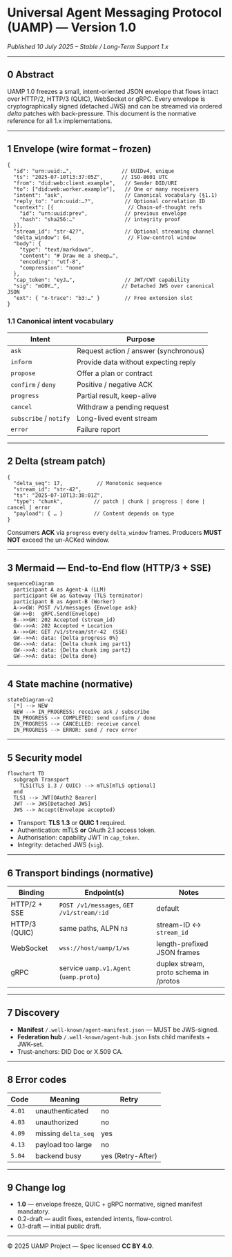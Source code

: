 # Universal Agent Messaging Protocol (UAMP) — **Version 1.0**

*Published 10 July 2025 – Stable / Long-Term Support 1.x*

---

## 0  Abstract
UAMP 1.0 freezes a small, intent-oriented JSON envelope that flows intact over HTTP/2, HTTP/3 (QUIC), WebSocket or gRPC. Every envelope is cryptographically signed (detached JWS) and can be streamed via ordered *delta* patches with back-pressure. This document is the normative reference for all 1.x implementations.

---

## 1  Envelope (wire format – frozen)
```jsonc
{
  "id": "urn:uuid:…",                // UUIDv4, unique
  "ts": "2025-07-10T13:37:05Z",      // ISO-8601 UTC
  "from": "did:web:client.example",   // Sender DID/URI
  "to": ["did:web:worker.example"],   // One or many receivers
  "intent": "ask",                    // Canonical vocabulary (§1.1)
  "reply_to": "urn:uuid:…?",          // Optional correlation ID
  "context": [{                        // Chain-of-thought refs
    "id": "urn:uuid:prev",            // previous envelope
    "hash": "sha256:…"                // integrity proof
  }],
  "stream_id": "str-42?",             // Optional streaming channel
  "delta_window": 64,                  // Flow-control window
  "body": {
    "type": "text/markdown",
    "content": "# Draw me a sheep…",
    "encoding": "utf-8",
    "compression": "none"
  },
  "cap_token": "eyJ…",                // JWT/CWT capability
  "sig": "mG0Y…",                    // Detached JWS over canonical JSON
  "ext": { "x-trace": "b3:…" }        // Free extension slot
}
```
### 1.1  Canonical intent vocabulary
| Intent | Purpose |
|--------|---------|
| `ask` | Request action / answer (synchronous) |
| `inform` | Provide data without expecting reply |
| `propose` | Offer a plan or contract |
| `confirm` / `deny` | Positive / negative ACK |
| `progress` | Partial result, keep-alive |
| `cancel` | Withdraw a pending request |
| `subscribe` / `notify` | Long-lived event stream |
| `error` | Failure report |

---

## 2  Delta (stream patch)
```jsonc
{
  "delta_seq": 17,           // Monotonic sequence
  "stream_id": "str-42",
  "ts": "2025-07-10T13:38:01Z",
  "type": "chunk",          // patch | chunk | progress | done | cancel | error
  "payload": { … }          // Content depends on type
}
```
Consumers **ACK** via `progress` every `delta_window` frames. Producers **MUST NOT** exceed the un-ACKed window.

---

## 3  Mermaid — End-to-End flow (HTTP/3 + SSE)
```mermaid
sequenceDiagram
  participant A as Agent-A (LLM)
  participant GW as Gateway (TLS terminator)
  participant B as Agent-B (Worker)
  A->>GW: POST /v1/messages {Envelope ask}
  GW->>B:  gRPC.Send(Envelope)
  B-->>GW: 202 Accepted (stream_id)
  GW-->>A: 202 Accepted + Location
  A-->>GW: GET /v1/stream/str-42  (SSE)
  GW-->>A: data: {Delta progress 0%}
  GW-->>A: data: {Delta chunk img part1}
  GW-->>A: data: {Delta chunk img part2}
  GW-->>A: data: {Delta done}
```

---

## 4  State machine (normative)
```mermaid
stateDiagram-v2
  [*] --> NEW
  NEW --> IN_PROGRESS: receive ask / subscribe
  IN_PROGRESS --> COMPLETED: send confirm / done
  IN_PROGRESS --> CANCELLED: receive cancel
  IN_PROGRESS --> ERROR: send / recv error
```

---

## 5  Security model
```mermaid
flowchart TD
  subgraph Transport
    TLS1(TLS 1.3 / QUIC) --> mTLS[mTLS optional]
  end
  TLS1 --> JWT[OAuth2 Bearer]
  JWT --> JWS[Detached JWS]
  JWS --> Accept(Envelope accepted)
```
* Transport: **TLS 1.3** or **QUIC 1** required.
* Authentication: mTLS **or** OAuth 2.1 access token.
* Authorisation: capability JWT in `cap_token`.
* Integrity: detached JWS (`sig`).

---

## 6  Transport bindings (normative)
| Binding | Endpoint(s) | Notes |
|---------|-------------|-------|
| HTTP/2 + SSE | `POST /v1/messages`, `GET /v1/stream/:id` | default |
| HTTP/3 (QUIC) | same paths, ALPN `h3` | stream-ID ↔ `stream_id` |
| WebSocket | `wss://host/uamp/1/ws` | length-prefixed JSON frames |
| gRPC | service `uamp.v1.Agent` (`uamp.proto`) | duplex stream, proto schema in /protos |

---

## 7  Discovery
* **Manifest** `/.well-known/agent-manifest.json` — MUST be JWS-signed.
* **Federation hub** `/.well-known/agent-hub.json` lists child manifests + JWK-set.
* Trust-anchors: DID Doc or X.509 CA.

---

## 8  Error codes
| Code | Meaning | Retry |
|------|---------|-------|
| `4.01` | unauthenticated | no |
| `4.03` | unauthorized | no |
| `4.09` | missing `delta_seq` | yes |
| `4.13` | payload too large | no |
| `5.04` | backend busy | yes (Retry-After) |

---

## 9  Change log
* **1.0** — envelope freeze, QUIC + gRPC normative, signed manifest mandatory.
* 0.2-draft — audit fixes, extended intents, flow-control.
* 0.1-draft — initial public draft.

---

© 2025 UAMP Project — Spec licensed **CC BY 4.0**.

